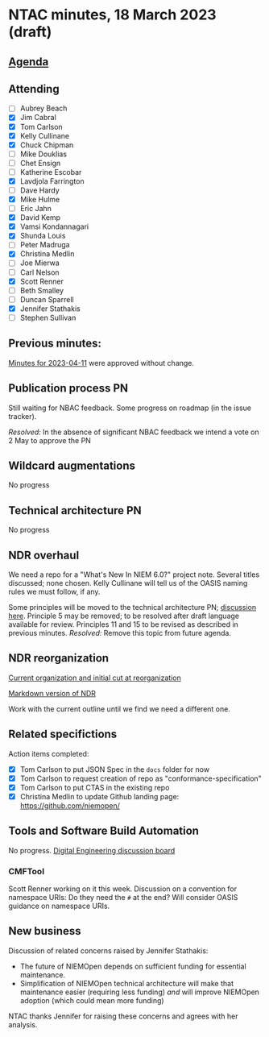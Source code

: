# NTAC minutes, 18 March 2023 (draft)

## [Agenda](2023-04-11-agenda.md)

## Attending

- [ ] Aubrey Beach
- [x] Jim Cabral
- [x] Tom Carlson
- [x] Kelly Cullinane
- [x] Chuck Chipman
- [ ] Mike Douklias
- [ ] Chet Ensign
- [ ] Katherine Escobar
- [x] Lavdjola Farrington
- [ ] Dave Hardy
- [x] Mike Hulme
- [ ] Eric Jahn
- [x] David Kemp
- [x] Vamsi Kondannagari
- [x] Shunda Louis
- [ ] Peter Madruga
- [x] Christina Medlin
- [ ] Joe Mierwa
- [ ] Carl Nelson
- [x] Scott Renner
- [ ] Beth Smalley
- [ ] Duncan Sparrell
- [x] Jennifer Stathakis
- [ ] Stephen Sullivan

## **Previous minutes:**  

[Minutes for 2023-04-11](2023-04-11-minutes.md) were approved without change.

## Publication process PN

Still waiting for NBAC feedback.  Some progress on roadmap (in the issue tracker).  

*Resolved:*  In the absence of significant NBAC feedback we intend a vote on 2 May to approve the PN

## Wildcard augmentations

No progress

## Technical architecture PN

No progress

## NDR overhaul

We need a repo for a "What's New In NIEM 6.0?" project note.  Several titles discussed; none chosen.  Kelly Cullinane will tell us of the OASIS naming rules we must follow, if any.

Some principles will be moved to the technical architecture PN; [discussion here](https://github.com/niemopen/ntac-admin/discussions/38).  Principle 5 may be removed; to be resolved after draft language available for review.  Principles 11 and 15 to be revised as described in previous minutes.  *Resolved:*  Remove this topic from future agenda.

## NDR reorganization

[Current organization and initial cut at reorganization](https://github.com/niemopen/ntac-admin/discussions/42)

[Markdown version of NDR](https://github.com/niemopen/niem-naming-design-rules/blob/dev/niem-ndr.md)

Work with the current outline until we find we need a different one.

## Related specifictions

Action items completed:

- [X] Tom Carlson to put JSON Spec in the `docs` folder for now
- [X] Tom Carlson to request creation of repo as "conformance-specification"
- [X] Tom Carlson to put CTAS in the existing repo
- [X] Christina Medlin to update Github landing page: https://github.com/niemopen/

## Tools and Software Build Automation

No progress.  [Digital Engineering discussion board](https://github.com/niemopen/ntac-admin/discussions/41)

### CMFTool

Scott Renner working on it this week.  Discussion on a convention for namespace URIs:  Do they need the `#` at the end?  Will consider OASIS guidance on namespace URIs.

## New business

Discussion of related concerns raised by Jennifer Stathakis:  

* The future of NIEMOpen depends on sufficient funding for essential maintenance.  
* Simplification of NIEMOpen technical architecture will make that maintenance easier (requiring less funding) *and* will improve NIEMOpen adoption (which could mean more funding)

NTAC thanks Jennifer for raising these concerns and agrees with her analysis.

